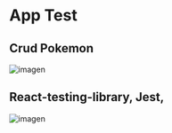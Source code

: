 # App Test

## Crud Pokemon
![imagen](https://user-images.githubusercontent.com/52834318/194678539-fb0994b8-91e6-4e6a-a64d-28c036db9d83.png)

## React-testing-library, Jest, 
![imagen](https://user-images.githubusercontent.com/52834318/194440932-1a7005f1-7b73-42b6-8760-13da44d93d34.png)
